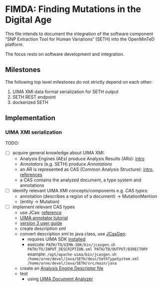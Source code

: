 # FIMDA: Finding Mutations in the Digital Age

This file intends to document the integration of the software component “SNP Extraction Tool for Human Variations“ (SETH) into the OpenMinTeD platform.

The focus rests on software development and integration.

## Milestones
The following top level milestones do not strictly depend on each other:
1. UIMA XMI data format serialization for SETH output
2. SETH REST endpoint
3. dockerized SETH

## Implementation

### UIMA XMI serialization
TODO:
- [ ] acquire general knowledge about UIMA XMI:
    * Analysis Engines (AEs) produce Analysis Results (ARs): [intro](https://uima.apache.org/d/uimaj-3.0.0/tutorials_and_users_guides.html#ugr.tug.aae)
    * *Annotators* (e.g. SETH) produce *Annotations*
    * an AR is represented as CAS (Common Analysis Structure): [intro](https://uima.apache.org/d/uimaj-3.0.0/overview_and_setup.html#ugr.ovv.conceptual.representing_results_in_cas), [references](https://uima.apache.org/d/uimaj-3.0.0/references.html#ugr.ref.cas)
    * a CAS contains the analyzed document, a type system and annotations
- [ ] identify relevant UIMA XMI concepts/components e.g. *CAS types*:
    * annotation (describes a region of a document) -> MutationMention 
    * (entity -> Mutation)
- [ ] implement relevant CAS types
    * use JCas: [reference](https://uima.apache.org/d/uimaj-current/references.html#ugr.ref.jcas)
    * [UIMA annotator tutorial](https://uima.apache.org/doc-uima-annotator.html)
    * [version 3 user guide](https://uima.apache.org/d/uimaj-3.0.0/version_3_users_guide.html)
    * create description xml
    * convert description xml to java class, use [JCasGen](https://uima.apache.org/d/uimaj-current/tools.html#ugr.tools.jcasgen): 
        * requires UIMA SDK [installed](https://uima.apache.org/doc-uima-examples.html) 
        * execute: `PATH/TO/UIMA-SDK/bin/jcasgen.sh PATH/TO/INPUT_DESCRIPTION.xml PATH/TO/OUTPUT/DIRECTORY`
            example: `/opt/apache-uima/bin/jcasgen.sh /home/arne/devel/Java/SETH/desc/SethTypeSystem.xml /home/arne/devel/Java/SETH/src/main/java`
    * create an [Analysis Engine Descriptor file](https://uima.apache.org/d/uimaj-3.0.0/tutorials_and_users_guides.html#ugr.tug.aae.xml_intro_ae_descriptor)
    * test
        * using [UIMA Document Analyzer](https://uima.apache.org/d/uimaj-3.0.0/tutorials_and_users_guides.html#ugr.tug.aae.testing_your_annotator)
